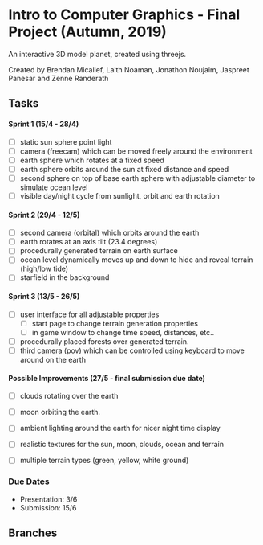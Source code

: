 # Intro to Computer Graphics - Final Project (Autumn, 2019)

An interactive 3D model planet, created using threejs.

Created by Brendan Micallef, Laith Noaman, Jonathon Noujaim, Jaspreet Panesar and Zenne Randerath


## Tasks

#### Sprint 1 (15/4 - 28/4)
- [ ] static sun sphere point light
- [ ] camera (freecam) which can be moved freely around the environment
- [ ] earth sphere which rotates at a fixed speed
- [ ] earth sphere orbits around the sun at fixed distance and speed
- [ ] second sphere on top of base earth sphere with adjustable diameter to simulate ocean level
- [ ] visible day/night cycle from sunlight, orbit and earth rotation

#### Sprint 2 (29/4 - 12/5)
- [ ] second camera (orbital) which orbits around the earth
- [ ] earth rotates at an axis tilt (23.4 degrees)
- [ ] procedurally generated terrain on earth surface
- [ ] ocean level dynamically moves up and down to hide and reveal terrain (high/low tide)
- [ ] starfield in the background

#### Sprint 3 (13/5 - 26/5)
- [ ] user interface for all adjustable properties
    - [ ] start page to change terrain generation properties
    - [ ] in game window to change time speed, distances, etc..
- [ ] procedurally placed forests over generated terrain.
- [ ] third camera (pov) which can be controlled using keyboard to move around on the earth

#### Possible Improvements (27/5 - final submission due date)
- [ ] clouds rotating over the earth
- [ ] moon orbiting the earth.
- [ ] ambient lighting around the earth for nicer night time display
- [ ] realistic textures for the sun, moon, clouds, ocean and terrain
- [ ] multiple terrain types (green, yellow, white ground)


### Due Dates
- Presentation: 3/6
- Submission: 15/6



## Branches

